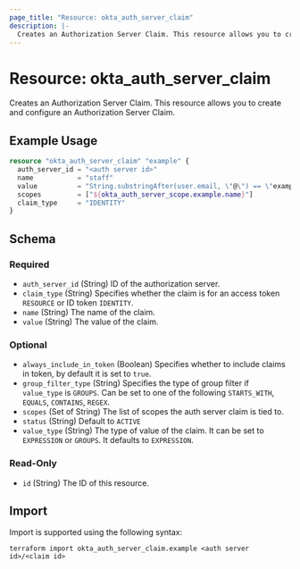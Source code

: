 ```yaml
---
page_title: "Resource: okta_auth_server_claim"
description: |-
  Creates an Authorization Server Claim. This resource allows you to create and configure an Authorization Server Claim.
---
```


# Resource: okta_auth_server_claim

Creates an Authorization Server Claim. This resource allows you to create and configure an Authorization Server Claim.

## Example Usage

```terraform
resource "okta_auth_server_claim" "example" {
  auth_server_id = "<auth server id>"
  name           = "staff"
  value          = "String.substringAfter(user.email, \"@\") == \"example.com\""
  scopes         = ["${okta_auth_server_scope.example.name}"]
  claim_type     = "IDENTITY"
}
```

<!-- schema generated by tfplugindocs -->
## Schema

### Required

- `auth_server_id` (String) ID of the authorization server.
- `claim_type` (String) Specifies whether the claim is for an access token `RESOURCE` or ID token `IDENTITY`.
- `name` (String) The name of the claim.
- `value` (String) The value of the claim.

### Optional

- `always_include_in_token` (Boolean) Specifies whether to include claims in token, by default it is set to `true`.
- `group_filter_type` (String) Specifies the type of group filter if `value_type` is `GROUPS`. Can be set to one of the following `STARTS_WITH`, `EQUALS`, `CONTAINS`, `REGEX`.
- `scopes` (Set of String) The list of scopes the auth server claim is tied to.
- `status` (String) Default to `ACTIVE`
- `value_type` (String) The type of value of the claim. It can be set to `EXPRESSION` or `GROUPS`. It defaults to `EXPRESSION`.

### Read-Only

- `id` (String) The ID of this resource.

## Import

Import is supported using the following syntax:

```shell
terraform import okta_auth_server_claim.example <auth server id>/<claim id>
```
